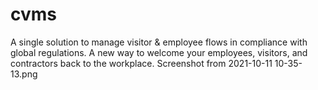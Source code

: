 # cvms
A single solution to manage visitor &amp; employee flows in compliance with global regulations. A new way to welcome your employees, visitors, and contractors back to the workplace.
Screenshot from 2021-10-11 10-35-13.png
